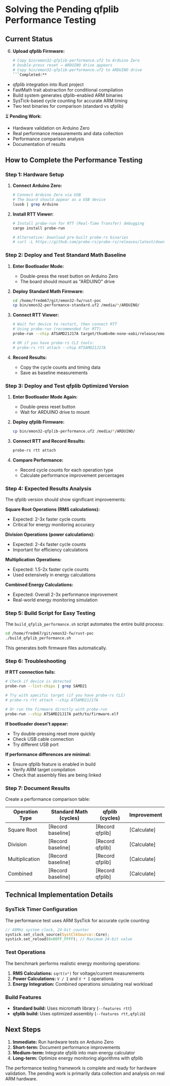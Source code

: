 # Solving the Pending qfplib Performance Testing

## Current Status

6. **Upload qfplib Firmware:**
   ```bash
   # Copy bin/emon32-qfplib-performance.uf2 to Arduino Zero
   # Double-press reset → ARDUINO drive appears  
   # Copy bin/emon32-qfplib-performance.uf2 to ARDUINO drive
   ```Completed:**
- qfplib integration into Rust project
- FastMath trait abstraction for conditional compilation
- Build system generates qfplib-enabled ARM binaries
- SysTick-based cycle counting for accurate ARM timing
- Two test binaries for comparison (standard vs qfplib)

⏳ **Pending Work:**
- Hardware validation on Arduino Zero
- Real performance measurements and data collection
- Performance comparison analysis
- Documentation of results

## How to Complete the Performance Testing

### Step 1: Hardware Setup

1. **Connect Arduino Zero:**
   ```bash
   # Connect Arduino Zero via USB
   # The board should appear as a USB device
   lsusb | grep Arduino
   ```

2. **Install RTT Viewer:**
   ```bash
   # Install probe-run for RTT (Real-Time Transfer) debugging
   cargo install probe-run
   
   # Alternative: Download pre-built probe-rs binaries
   # curl -L https://github.com/probe-rs/probe-rs/releases/latest/download/probe-rs-tools-x86_64-unknown-linux-gnu.tar.gz | tar -xz
   ```

### Step 2: Deploy and Test Standard Math Baseline

1. **Enter Bootloader Mode:**
   - Double-press the reset button on Arduino Zero
   - The board should mount as "ARDUINO" drive

2. **Deploy Standard Math Firmware:**
   ```bash
   cd /home/fredm67/git/emon32-fw/rust-poc
   cp bin/emon32-performance-standard.uf2 /media/*/ARDUINO/
   ```

3. **Connect RTT Viewer:**
   ```bash
   # Wait for device to restart, then connect RTT
   # Using probe-run (recommended for RTT)
   probe-run --chip ATSAMD21J17A target/thumbv6m-none-eabi/release/emon32-qfplib-performance
   
   # OR if you have probe-rs CLI tools:
   # probe-rs rtt attach --chip ATSAMD21J17A
   ```

4. **Record Results:**
   - Copy the cycle counts and timing data
   - Save as baseline measurements

### Step 3: Deploy and Test qfplib Optimized Version

1. **Enter Bootloader Mode Again:**
   - Double-press reset button
   - Wait for ARDUINO drive to mount

2. **Deploy qfplib Firmware:**
   ```bash
   cp bin/emon32-qfplib-performance.uf2 /media/*/ARDUINO/
   ```

3. **Connect RTT and Record Results:**
   ```bash
   probe-rs rtt attach
   ```

4. **Compare Performance:**
   - Record cycle counts for each operation type
   - Calculate performance improvement percentages

### Step 4: Expected Results Analysis

The qfplib version should show significant improvements:

**Square Root Operations (RMS calculations):**
- Expected: 2-3x faster cycle counts
- Critical for energy monitoring accuracy

**Division Operations (power calculations):**
- Expected: 2-4x faster cycle counts
- Important for efficiency calculations

**Multiplication Operations:**
- Expected: 1.5-2x faster cycle counts
- Used extensively in energy calculations

**Combined Energy Calculations:**
- Expected: Overall 2-3x performance improvement
- Real-world energy monitoring simulation

### Step 5: Build Script for Easy Testing

The `build_qfplib_performance.sh` script automates the entire build process:

```bash
cd /home/fredm67/git/emon32-fw/rust-poc
./build_qfplib_performance.sh
```

This generates both firmware files automatically.

### Step 6: Troubleshooting

**If RTT connection fails:**
```bash
# Check if device is detected
probe-run --list-chips | grep SAMD21

# Try with specific target (if you have probe-rs CLI)
# probe-rs rtt attach --chip ATSAMD21J17A

# Or run the firmware directly with probe-run
probe-run --chip ATSAMD21J17A path/to/firmware.elf
```

**If bootloader doesn't appear:**
- Try double-pressing reset more quickly
- Check USB cable connection
- Try different USB port

**If performance differences are minimal:**
- Ensure qfplib feature is enabled in build
- Verify ARM target compilation
- Check that assembly files are being linked

### Step 7: Document Results

Create a performance comparison table:

| Operation Type | Standard Math (cycles) | qfplib (cycles) | Improvement |
|---------------|------------------------|-----------------|-------------|
| Square Root   | [Record baseline]      | [Record qfplib] | [Calculate] |
| Division      | [Record baseline]      | [Record qfplib] | [Calculate] |
| Multiplication| [Record baseline]      | [Record qfplib] | [Calculate] |
| Combined      | [Record baseline]      | [Record qfplib] | [Calculate] |

## Technical Implementation Details

### SysTick Timer Configuration

The performance test uses ARM SysTick for accurate cycle counting:

```rust
// 48MHz system clock, 24-bit counter
systick.set_clock_source(SystClkSource::Core);
systick.set_reload(0x00FF_FFFF); // Maximum 24-bit value
```

### Test Operations

The benchmark performs realistic energy monitoring operations:

1. **RMS Calculations:** `sqrt(v²)` for voltage/current measurements
2. **Power Calculations:** `V / I` and `V * I` operations
3. **Energy Integration:** Combined operations simulating real workload

### Build Features

- **Standard build:** Uses micromath library (`--features rtt`)
- **qfplib build:** Uses optimized assembly (`--features rtt,qfplib`)

## Next Steps

1. **Immediate:** Run hardware tests on Arduino Zero
2. **Short-term:** Document performance improvements
3. **Medium-term:** Integrate qfplib into main energy calculator
4. **Long-term:** Optimize energy monitoring algorithms with qfplib

The performance testing framework is complete and ready for hardware validation. The pending work is primarily data collection and analysis on real ARM hardware.